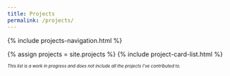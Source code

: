 ```yaml
---
title: Projects
permalink: /projects/
---
```


{% include projects-navigation.html %}

{% assign projects = site.projects %}
{% include project-card-list.html %}

<sub><sup>*This list is a work in progress and does not include all the projects I've contributed to.*</sup></sub>